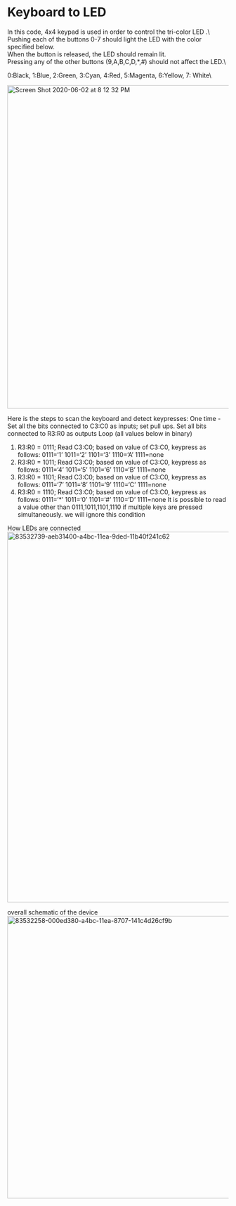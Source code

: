 # Keyboard to LED 

In this code, 4x4 keypad is used in order to control the tri-color LED .\ 
Pushing each of the buttons 0-7 should light the LED with the color specified below.\
When the button is released, the LED should remain lit.\
Pressing any of the other buttons (9,A,B,C,D,*,#) should not affect the LED.\

0:Black, 1:Blue, 2:Green, 3:Cyan, 4:Red, 5:Magenta, 6:Yellow, 7: White\


<img width="735" alt="Screen Shot 2020-06-02 at 8 12 32 PM" src="https://user-images.githubusercontent.com/57555013/83581650-6e2fb680-a50d-11ea-88a5-1b197fd74a09.png">

Here is the steps to scan the keyboard and detect keypresses:
One time - Set all the bits connected to C3:C0 as inputs; set pull ups. Set all bits connected to R3:R0 as outputs
Loop (all values below in binary)
1. R3:R0 = 0111; Read C3:C0; based on value of C3:C0, keypress as follows:
0111=‘1’ 1011=‘2’ 1101=‘3’ 1110=‘A’ 1111=none
2. R3:R0 = 1011; Read C3:C0; based on value of C3:C0, keypress as follows:
0111=‘4’ 1011=‘5’ 1101=‘6’ 1110=‘B’ 1111=none
3. R3:R0 = 1101; Read C3:C0; based on value of C3:C0, keypress as follows:
0111=‘7’ 1011=‘8’ 1101=‘9’ 1110=‘C’ 1111=none
4. R3:R0 = 1110; Read C3:C0; based on value of C3:C0, keypress as follows:
0111=‘*’ 1011=‘0’ 1101=‘#’ 1110=‘D’ 1111=none
It is possible to read a value other than 0111,1011,1101,1110 if multiple keys are pressed simultaneously. we will ignore this condition

How LEDs are connected\
<img width="842" alt="83532739-aeb31400-a4bc-11ea-9ded-11b40f241c62" src="https://user-images.githubusercontent.com/57555013/83582063-7a684380-a50e-11ea-9fe8-522bc9e6a035.png">

overall schematic of the device\
<img width="642" alt="83532258-000ed380-a4bc-11ea-8707-141c4d26cf9b" src="https://user-images.githubusercontent.com/57555013/83582098-966be500-a50e-11ea-9049-693e32af8ab6.png">
